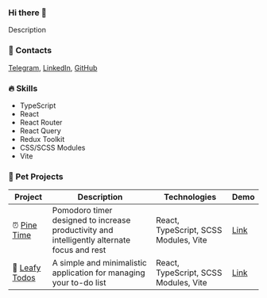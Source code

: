 ### Hi there 👋

Description

### 📱 Contacts

[Telegram](url), [LinkedIn](url), [GitHub](https://github.com/flinski)

### 🔥 Skills

- TypeScript
- React
- React Router
- React Query
- Redux Toolkit
- CSS/SCSS Modules
- Vite

### 🚀 Pet Projects

| Project | Description | Technologies | Demo |
|---------|-------------|--------------|------|
| ⏰ [Pine Time](https://github.com/flinski/pine-time) | Pomodoro timer designed to increase productivity and intelligently alternate focus and rest | React, TypeScript, SCSS Modules, Vite | [Link](https://flinski.github.io/pine-time/) |
| 🍃 [Leafy Todos](https://github.com/flinski/leafy-todos) | A simple and minimalistic application for managing your to-do list | React, TypeScript, SCSS Modules, Vite | [Link](https://flinski.github.io/leafy-todos/) |
